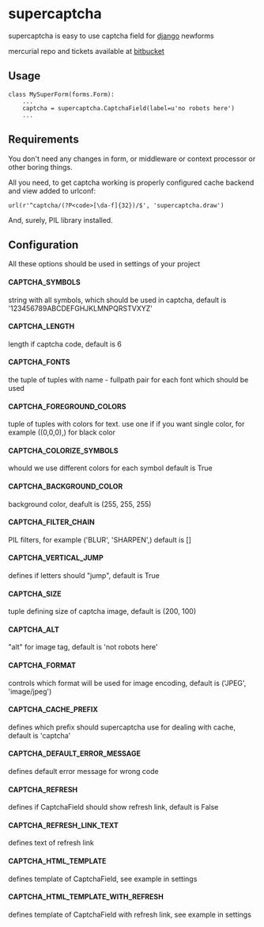 supercaptcha
============

supercaptcha is easy to use captcha field for [django](http://code.djangoproject.com/) newforms

mercurial repo and tickets available at [bitbucket](http://bitbucket.org/barbuza/supercaptcha)

Usage
-----

    class MySuperForm(forms.Form):
        ...
        captcha = supercaptcha.CaptchaField(label=u'no robots here')
        ...


Requirements
------------

You don't need any changes in form, or middleware or context processor or other boring things.

All you need, to get captcha working is properly configured cache backend and view added to urlconf:
	
    url(r'^captcha/(?P<code>[\da-f]{32})/$', 'supercaptcha.draw')

And, surely, PIL library installed.


Configuration
-------------

All these options should be used in settings of your project

#### CAPTCHA\_SYMBOLS
string with all symbols, which should be used in captcha, default is '123456789ABCDEFGHJKLMNPQRSTVXYZ'

#### CAPTCHA\_LENGTH
length if captcha code, default is 6

#### CAPTCHA\_FONTS
the tuple of tuples with name - fullpath pair for each font which should be used

#### CAPTCHA\_FOREGROUND\_COLORS
tuple of tuples with colors for text. use one if if you want single color, for example ((0,0,0),) for black color

#### CAPTCHA\_COLORIZE\_SYMBOLS
whould we use different colors for each symbol default is True

#### CAPTCHA\_BACKGROUND\_COLOR
background color, deafult is (255, 255, 255)
 
#### CAPTCHA\_FILTER\_CHAIN
PIL filters, for example ('BLUR', 'SHARPEN',) default is []

#### CAPTCHA\_VERTICAL\_JUMP
defines if letters should "jump", default is True

#### CAPTCHA\_SIZE
tuple defining size of captcha image, default is (200, 100)

#### CAPTCHA\_ALT
"alt" for image tag, default is 'not robots here'

#### CAPTCHA\_FORMAT
controls which format will be used for image encoding, default is ('JPEG', 'image/jpeg')

#### CAPTCHA\_CACHE\_PREFIX
defines which prefix should supercaptcha use for dealing with cache, default is 'captcha'

#### CAPTCHA\_DEFAULT\_ERROR\_MESSAGE
defines default error message for wrong code

#### CAPTCHA\_REFRESH
defines if CaptchaField should show refresh link, default is False

#### CAPTCHA\_REFRESH\_LINK\_TEXT
defines text of refresh link

#### CAPTCHA\_HTML\_TEMPLATE
defines template of CaptchaField, see example in settings

#### CAPTCHA\_HTML\_TEMPLATE\_WITH\_REFRESH
defines template of CaptchaField with refresh link, see example in settings